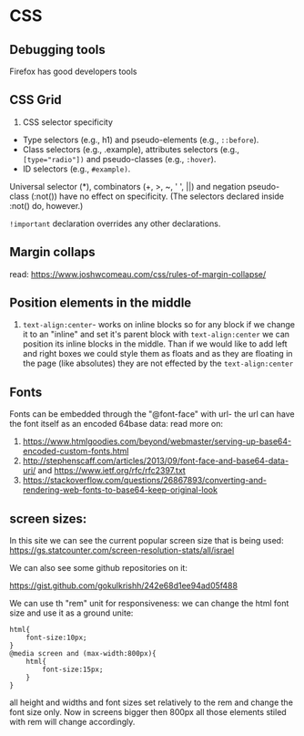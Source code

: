 # CSS

## Debugging tools

Firefox has good developers tools

## CSS Grid

1. CSS selector specificity

- Type selectors (e.g., h1) and pseudo-elements (e.g., `::before`).
- Class selectors (e.g., .example), attributes selectors (e.g.,
  `[type="radio"])` and pseudo-classes (e.g., `:hover`).
- ID selectors (e.g., `#example)`.

Universal selector (\*), combinators (+, >, ~, ' ', ||) and negation pseudo-class (:not()) have no effect on specificity. (The selectors declared inside :not() do, however.)

`!important` declaration overrides any other declarations.

## Margin collaps

read: https://www.joshwcomeau.com/css/rules-of-margin-collapse/

## Position elements in the middle

1. `text-align:center`- works on inline blocks so for any block if we change it to an "inline" and set it's parent block with `text-align:center` we can position its inline blocks in the middle.
   Than if we would like to add left and right boxes we could style them as floats and as they are floating in the page (like absolutes) they are not effected by the `text-align:center`

## Fonts

Fonts can be embedded through the "@font-face" with url- the url can have the font itself as an encoded 64base data:
read more on:

1. https://www.htmlgoodies.com/beyond/webmaster/serving-up-base64-encoded-custom-fonts.html
2. http://stephenscaff.com/articles/2013/09/font-face-and-base64-data-uri/
   and
   https://www.ietf.org/rfc/rfc2397.txt
3. https://stackoverflow.com/questions/26867893/converting-and-rendering-web-fonts-to-base64-keep-original-look

## screen sizes:

In this site we can see the current popular screen size that is being used: https://gs.statcounter.com/screen-resolution-stats/all/israel

We can also see some github repositories on it:

https://gist.github.com/gokulkrishh/242e68d1ee94ad05f488

We can use th "rem" unit for responsiveness:
we can change the html font size and use it as a ground unite:

```
html{
    font-size:10px;
}
@media screen and (max-width:800px){
    html{
        font-size:15px;
    }
}
```

all height and widths and font sizes set relatively to the rem and change the font size only.
Now in screens bigger then 800px all those elements stiled with rem will change accordingly.
